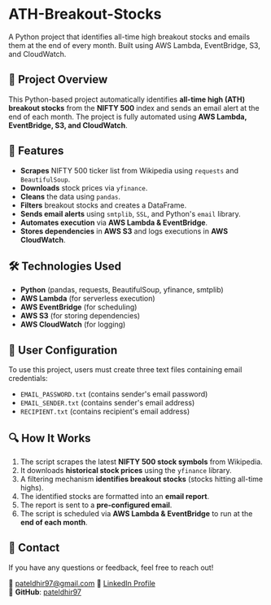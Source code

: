 # ATH-Breakout-Stocks
A Python project that identifies all-time high breakout stocks and emails them at the end of every month. Built using AWS Lambda, EventBridge, S3, and CloudWatch.

## 📌 Project Overview
This Python-based project automatically identifies **all-time high (ATH) breakout stocks** from the **NIFTY 500** index and sends an email alert at the end of each month. The project is fully automated using **AWS Lambda, EventBridge, S3, and CloudWatch**.

## 🚀 Features
- **Scrapes** NIFTY 500 ticker list from Wikipedia using `requests` and `BeautifulSoup`.
- **Downloads** stock prices via `yfinance`.
- **Cleans** the data using `pandas`.
- **Filters** breakout stocks and creates a DataFrame.
- **Sends email alerts** using `smtplib`, `SSL`, and Python's `email` library.
- **Automates execution** via **AWS Lambda & EventBridge**.
- **Stores dependencies** in **AWS S3** and logs executions in **AWS CloudWatch**.

## 🛠️ Technologies Used
- **Python** (pandas, requests, BeautifulSoup, yfinance, smtplib)
- **AWS Lambda** (for serverless execution)
- **AWS EventBridge** (for scheduling)
- **AWS S3** (for storing dependencies)
- **AWS CloudWatch** (for logging)

## 👥 User Configuration
To use this project, users must create three text files containing email credentials:
- `EMAIL_PASSWORD.txt` (contains sender's email password)
- `EMAIL_SENDER.txt` (contains sender's email address)
- `RECIPIENT.txt` (contains recipient's email address)

## 🔍 How It Works
1. The script scrapes the latest **NIFTY 500 stock symbols** from Wikipedia.
2. It downloads **historical stock prices** using the `yfinance` library.
3. A filtering mechanism **identifies breakout stocks** (stocks hitting all-time highs).
4. The identified stocks are formatted into an **email report**.
5. The report is sent to a **pre-configured email**.
6. The script is scheduled via **AWS Lambda & EventBridge** to run at the **end of each month**.

## 📧 Contact
If you have any questions or feedback, feel free to reach out!

📩 pateldhir97@gmail.com 
🔗 [LinkedIn Profile](https://www.linkedin.com/in/dhir-patel14/)  
📌 **GitHub**: [pateldhir97](https://github.com/pateldhir97/)

